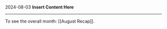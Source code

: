2024-08-03
__Insert Content Here__
_______________________
To see the overall month: [[August Recap]].